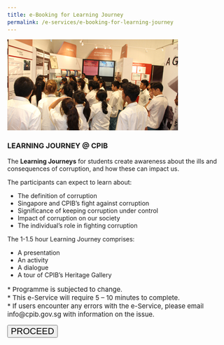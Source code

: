 ```yaml
---
title: e-Booking for Learning Journey
permalink: /e-services/e-booking-for-learning-journey
---
```


<img src="/images/book_learning-journey.jpg" alt="Learning Journey">

### **LEARNING JOURNEY @ CPIB**

The **Learning Journeys** for students create awareness about the ills and consequences of corruption, and how these can impact us.

The participants can expect to learn about:
* The definition of corruption
* Singapore and CPIB’s fight against corruption
* Significance of keeping corruption under control
* Impact of corruption on our society
* The individual’s role in fighting corruption

The 1-1.5 hour Learning Journey comprises:
* A presentation
* An activity
* A dialogue
* A tour of CPIB’s Heritage Gallery

<p style="font-size:15px">
* Programme is subjected to change.<br>
* This e-Service will require 5 – 10 minutes to complete.<br>
* If users encounter any errors with the e-Service, please email info@cpib.gov.sg with information on the issue.
</p>

<a href="https://go.gov.sg/cpiblearningjourney">
	<button style="font: 20px Arial;">PROCEED</button>
</a>
